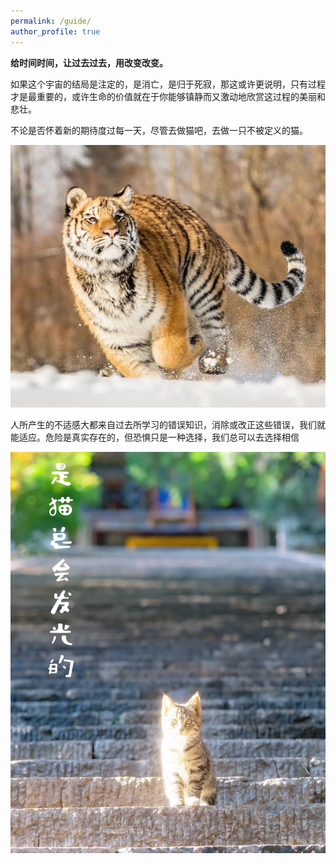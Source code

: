 ```yaml
---
permalink: /guide/
author_profile: true
---
```



**给时间时间，让过去过去，用改变改变。**

如果这个宇宙的结局是注定的，是消亡，是归于死寂，那这或许更说明，只有过程才是最重要的，或许生命的价值就在于你能够镇静而又激动地欣赏这过程的美丽和悲壮。


不论是否怀着新的期待度过每一天，尽管去做猫吧，去做一只不被定义的猫。

![cat_trige](../images/cat_tiger.jpg)

<!-- <div style="text-align:center;">
<img src="../images/cat_tiger.jpg" height="50%" width="50%">
</div> -->

人所产生的不适感大都来自过去所学习的错误知识，消除或改正这些错误，我们就能适应。危险是真实存在的，但恐惧只是一种选择，我们总可以去选择相信

![cat](../files/light_cat.png)
